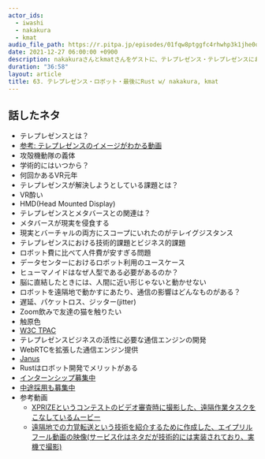 ```yaml
---
actor_ids:
  - iwashi
  - nakakura
  - kmat
audio_file_path: https://r.pitpa.jp/episodes/01fqw8ptggfc4rhwhp3k1jhe0q.mp3
date: 2021-12-27 06:00:00 +0900
description: nakakuraさんとkmatさんをゲストに、テレプレゼンス・テレプレゼンスにおけるビジネスと技術の課題、通信における難しさ、ロボット開発向けのRust利用などについて語っていただいたエピソードです。
duration: "36:58"
layout: article
title: 63. テレプレゼンス・ロボット・最後にRust w/ nakakura, kmat
---
```


## 話したネタ

- テレプレゼンスとは？
- [参考: テレプレゼンスのイメージがわかる動画](https://www.youtube.com/watch?v=3_a2kptpCJQ)
- 攻殻機動隊の義体
- 学術的にはいつから？
- 何回かあるVR元年
- テレプレゼンスが解決しようとしている課題とは？
- VR酔い
- HMD(Head Mounted Display)
- テレプレゼンスとメタバースとの関連は？
- メタバースが現実を侵食する
- 現実とバーチャルの両方にスコープにいれたのがテレイグジスタンス
- テレプレゼンスにおける技術的課題とビジネス的課題
- ロボット費に比べて人件費が安すぎる問題
- データセンターにおけるロボット利用のユースケース
- ヒューマノイドはなぜ人型である必要があるのか？
- 脳に直結したときには、人間に近い形じゃないと動かせない
- ロボットを遠隔地で動かすにあたり、通信の影響はどんなものがある？
- 遅延、パケットロス、ジッター(jitter)
- Zoom飲みで友達の猫を触りたい
- 触原色
- [W3C TPAC](https://www.w3.org/wiki/TPAC/2021)
- テレプレゼンスビジネスの活性に必要な通信エンジンの開発
- WebRTCを拡張した通信エンジン提供
- [Janus](https://janus.conf.meetecho.com/)
- Rustはロボット開発でメリットがある
- [インターンシップ募集中](https://www.ntt.com/about-us/recruit/event/event01.html)
- [中途採用も募集中](https://hrmos.co/pages/nttcom0033/jobs/0011314)
- 参考動画
  - [XPRIZEというコンテストのビデオ審査時に撮影した、遠隔作業タスクをこなしているムービー](https://drive.google.com/file/d/1eUBXLT9ZX08NWFskBJqOEeyUIhU5scSJ/view?usp=sharing)
  - [遠隔地での力覚転送という技術を紹介するために作成した、エイプリルフール動画の映像(サービス化はネタだが技術的には実装されており、実機で撮影)](https://drive.google.com/file/d/13Fxy8v8ngMk69-CJ7wEH25fj4t2VVDfh/view?usp=sharing) 